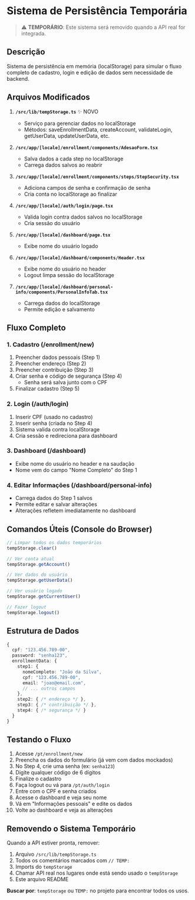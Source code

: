 # Sistema de Persistência Temporária

> ⚠️ **TEMPORÁRIO**: Este sistema será removido quando a API real for integrada.

## Descrição

Sistema de persistência em memória (localStorage) para simular o fluxo completo de cadastro, login e edição de dados sem necessidade de backend.

## Arquivos Modificados

1. **`/src/lib/tempStorage.ts`** ✨ NOVO
   - Serviço para gerenciar dados no localStorage
   - Métodos: saveEnrollmentData, createAccount, validateLogin, getUserData, updateUserData, etc.

2. **`/src/app/[locale]/enrollment/components/AdesaoForm.tsx`**
   - Salva dados a cada step no localStorage
   - Carrega dados salvos ao reabrir

3. **`/src/app/[locale]/enrollment/components/steps/StepSecurity.tsx`**
   - Adiciona campos de senha e confirmação de senha
   - Cria conta no localStorage ao finalizar

4. **`/src/app/[locale]/auth/login/page.tsx`**
   - Valida login contra dados salvos no localStorage
   - Cria sessão do usuário

5. **`/src/app/[locale]/dashboard/page.tsx`**
   - Exibe nome do usuário logado

6. **`/src/app/[locale]/dashboard/components/Header.tsx`**
   - Exibe nome do usuário no header
   - Logout limpa sessão do localStorage

7. **`/src/app/[locale]/dashboard/personal-info/components/PersonalInfoTab.tsx`**
   - Carrega dados do localStorage
   - Permite edição e salvamento

## Fluxo Completo

### 1. Cadastro (/enrollment/new)
1. Preencher dados pessoais (Step 1)
2. Preencher endereço (Step 2)
3. Preencher contribuição (Step 3)
4. Criar senha e código de segurança (Step 4)
   - Senha será salva junto com o CPF
5. Finalizar cadastro (Step 5)

### 2. Login (/auth/login)
1. Inserir CPF (usado no cadastro)
2. Inserir senha (criada no Step 4)
3. Sistema valida contra localStorage
4. Cria sessão e redireciona para dashboard

### 3. Dashboard (/dashboard)
- Exibe nome do usuário no header e na saudação
- Nome vem do campo "Nome Completo" do Step 1

### 4. Editar Informações (/dashboard/personal-info)
- Carrega dados do Step 1 salvos
- Permite editar e salvar alterações
- Alterações refletem imediatamente no dashboard

## Comandos Úteis (Console do Browser)

```javascript
// Limpar todos os dados temporários
tempStorage.clear()

// Ver conta atual
tempStorage.getAccount()

// Ver dados do usuário
tempStorage.getUserData()

// Ver usuário logado
tempStorage.getCurrentUser()

// Fazer logout
tempStorage.logout()
```

## Estrutura de Dados

```typescript
{
  cpf: "123.456.789-00",
  password: "senha123",
  enrollmentData: {
    step1: {
      nomeCompleto: "João da Silva",
      cpf: "123.456.789-00",
      email: "joao@email.com",
      // ... outros campos
    },
    step2: { /* endereço */ },
    step3: { /* contribuição */ },
    step4: { /* segurança */ }
  }
}
```

## Testando o Fluxo

1. Acesse `/pt/enrollment/new`
2. Preencha os dados do formulário (já vem com dados mockados)
3. No Step 4, crie uma senha (ex: `senha123`)
4. Digite qualquer código de 6 dígitos
5. Finalize o cadastro
6. Faça logout ou vá para `/pt/auth/login`
7. Entre com o CPF e senha criados
8. Acesse o dashboard e veja seu nome
9. Vá em "Informações pessoais" e edite os dados
10. Volte ao dashboard e veja as alterações

## Removendo o Sistema Temporário

Quando a API estiver pronta, remover:

1. Arquivo `/src/lib/tempStorage.ts`
2. Todos os comentários marcados com `// TEMP:`
3. Imports do `tempStorage`
4. Chamar API real nos lugares onde está sendo usado o `tempStorage`
5. Este arquivo README

**Buscar por**: `tempStorage` ou `TEMP:` no projeto para encontrar todos os usos.
